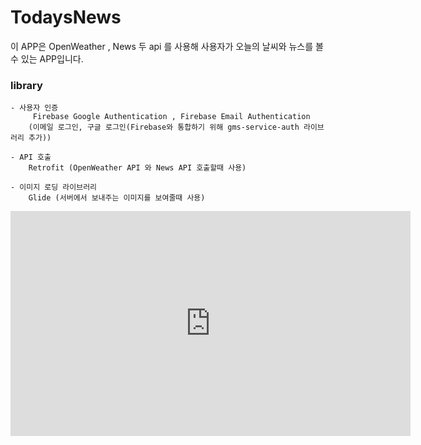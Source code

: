 # TodaysNews
  이 APP은 OpenWeather , News 두 api 를 사용해 사용자가 오늘의 날씨와 뉴스를 볼수 있는
 APP입니다.

### library  
    - 사용자 인증
         Firebase Google Authentication , Firebase Email Authentication
        (이메일 로그인, 구글 로그인(Firebase와 통합하기 위해 gms-service-auth 라이브러리 추가))

    - API 호출
        Retrofit (OpenWeather API 와 News API 호출할때 사용)

    - 이미지 로딩 라이브러리
        Glide (서버에서 보내주는 이미지를 보여줄때 사용)

<iframe width="640" height="360" src="https://www.youtube.com/embed/6Az2cNU7gUw" frameborder="0" gesture="media" allowfullscreen=""></iframe>
